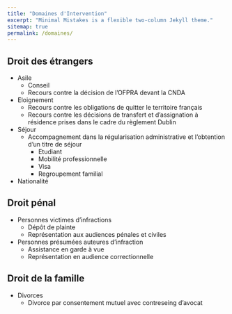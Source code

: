 ```yaml
---
title: "Domaines d'Intervention"
excerpt: "Minimal Mistakes is a flexible two-column Jekyll theme."
sitemap: true
permalink: /domaines/
---
```


## Droit des étrangers
 
- Asile
    - Conseil
    - Recours contre la décision de l’OFPRA devant la CNDA
- Eloignement
    - Recours contre les obligations de quitter le territoire français
    - Recours contre les décisions de transfert et d’assignation à résidence prises dans le cadre du règlement Dublin
- Séjour
    - Accompagnement dans la régularisation administrative et l’obtention d’un titre de séjour
        - Etudiant
        - Mobilité professionnelle 
        - Visa
        - Regroupement familial
- Nationalité

## Droit pénal

- Personnes victimes d’infractions
    - Dépôt de plainte
    - Représentation aux audiences pénales et civiles
- Personnes présumées auteures d’infraction
    - Assistance en garde à vue
    - Représentation en audience correctionnelle


## Droit de la famille

- Divorces
    - Divorce par consentement mutuel avec contreseing d’avocat
